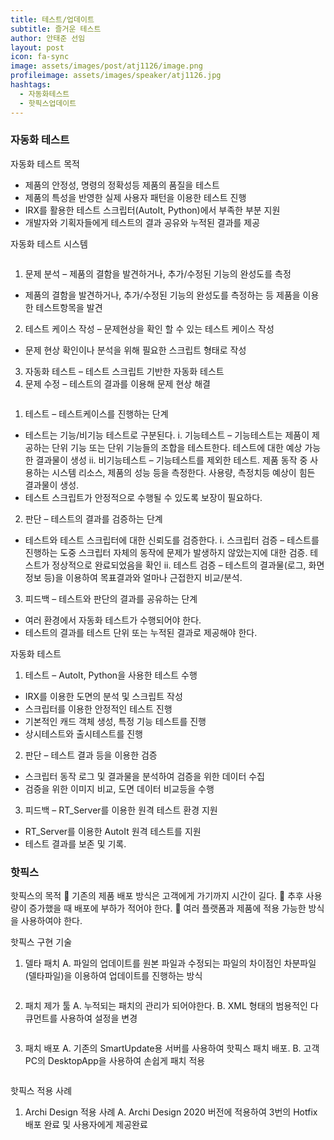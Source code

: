 ```yaml
---
title: 테스트/업데이트
subtitle: 즐거운 테스트
author: 안태준 선임
layout: post
icon: fa-sync
image: assets/images/post/atj1126/image.png
profileimage: assets/images/speaker/atj1126.jpg
hashtags: 
  - 자동화테스트
  - 핫픽스업데이트
---
```


### 자동화 테스트

자동화 테스트 목적  
-	제품의 안정성, 명령의 정확성등 제품의 품질을 테스트  
-	제품의 특성을 반영한 실제 사용자 패턴을 이용한 테스트 진행  
-	IRX를 활용한 테스트 스크립터(AutoIt, Python)에서 부족한 부분 지원  
-	개발자와 기획자들에게 테스트의 결과 공유와 누적된 결과를 제공  

자동화 테스트 시스템

<span class="image centered"><img src="{{ 'assets/images/post/atj1126/pic_01.png' | relative_url }}" alt="" /></span>

1.	문제 분석 – 제품의 결함을 발견하거나, 추가/수정된 기능의 완성도를 측정  
-	제품의 결함을 발견하거나, 추가/수정된 기능의 완성도를 측정하는 등 제품을 이용한 테스트항목을 발견  
2.	테스트 케이스 작성 – 문제현상을 확인 할 수 있는 테스트 케이스 작성  
-	문제 현상 확인이나 분석을 위해 필요한 스크립트 형태로 작성  
3.	자동화 테스트 – 테스트 스크립트 기반한 자동화 테스트  
4.	문제 수정 – 테스트의 결과를 이용해 문제 현상 해결  

<span class="image centered"><img src="{{ 'assets/images/post/atj1126/pic_02.png' | relative_url }}" alt="" /></span>

1.	테스트 – 테스트케이스를 진행하는 단계
-	테스트는 기능/비기능 테스트로 구분된다.
i.	기능테스트 – 기능테스트는 제품이 제공하는 단위 기능 또는 단위 기능들의 조합을 테스트한다. 테스트에 대한 예상 가능한 결과물이 생성
ii.	비기능테스트 – 기능테스트를 제외한 테스트. 제품 동작 중 사용하는 시스템 리소스, 제품의 성능 등을 측정한다. 사용량, 측정치등 예상이 힘든 결과물이 생성.
-	테스트 스크립트가 안정적으로 수행될 수 있도록 보장이 필요하다.
2.	판단 – 테스트의 결과를 검증하는 단계
-	테스트와 테스트 스크립터에 대한 신뢰도를 검증한다.
i.	스크립터 검증 – 테스트를 진행하는 도중 스크립터 자체의 동작에 문제가 발생하지 않았는지에 대한 검증. 테스트가 정상적으로 완료되었음을 확인
ii.	테스트 검증 – 테스트의 결과물(로그, 화면정보 등)을 이용하여 목표결과와 얼마나 근접한지 비교/분석.
3.	피드백 – 테스트와 판단의 결과를 공유하는 단계
-	여러 환경에서 자동화 테스트가 수행되어야 한다.
-	테스트의 결과를 테스트 단위 또는 누적된 결과로 제공해야 한다.

자동화 테스트
1.	테스트 – AutoIt, Python을 사용한 테스트 수행
-	IRX를 이용한 도면의 분석 및 스크립트 작성
-	스크립터를 이용한 안정적인 테스트 진행
-	기본적인 캐드 객체 생성, 특정 기능 테스트를 진행
-	상시테스트와 출시테스트를 진행
2.	판단 – 테스트 결과 등을 이용한 검증
-	스크립터 동작 로그 및 결과물을 분석하여 검증을 위한 데이터 수집
-	검증을 위한 이미지 비교, 도면 데이터 비교등을 수행
3.	피드백 – RT_Server를 이용한 원격 테스트 환경 지원
-	RT_Server를 이용한 AutoIt 원격 테스트를 지원
-	테스트 결과를 보존 및 기록.

### 핫픽스

핫픽스의 목적
	기존의 제품 배포 방식은 고객에게 가기까지 시간이 길다.
	추후 사용량이 증가했을 때 배포에 부하가 적어야 한다.
	여러 플랫폼과 제품에 적용 가능한 방식을 사용하여야 한다.

핫픽스 구현 기술
1.	델타 패치
A.	파일의 업데이트를 원본 파일과 수정되는 파일의 차이점인 차분파일(델타파일)을 이용하여 업데이트를 진행하는 방식

<span class="image centered"><img src="{{ 'assets/images/post/atj1126/pic_03.jpg' | relative_url }}" alt="" /></span>

2.	패치 제가 툴
A.	누적되는 패치의 관리가 되어야한다.
B.	XML 형태의 범용적인 다큐먼트를 사용하여 설정을 변경

<span class="image centered"><img src="{{ 'assets/images/post/atj1126/pic_04.png' | relative_url }}" alt="" /></span>

3.	패치 배포
A.	기존의 SmartUpdate용 서버를 사용하여 핫픽스 패치 배포.
B.	고객 PC의 DesktopApp을 사용하여 손쉽게 패치 적용

<span class="image centered"><img src="{{ 'assets/images/post/atj1126/pic_05.png' | relative_url }}" alt="" /></span>

핫픽스 적용 사례
1.	Archi Design 적용 사례
A.	Archi Design 2020 버전에 적용하여 3번의 Hotfix 배포 완료 및 사용자에게 제공완료
